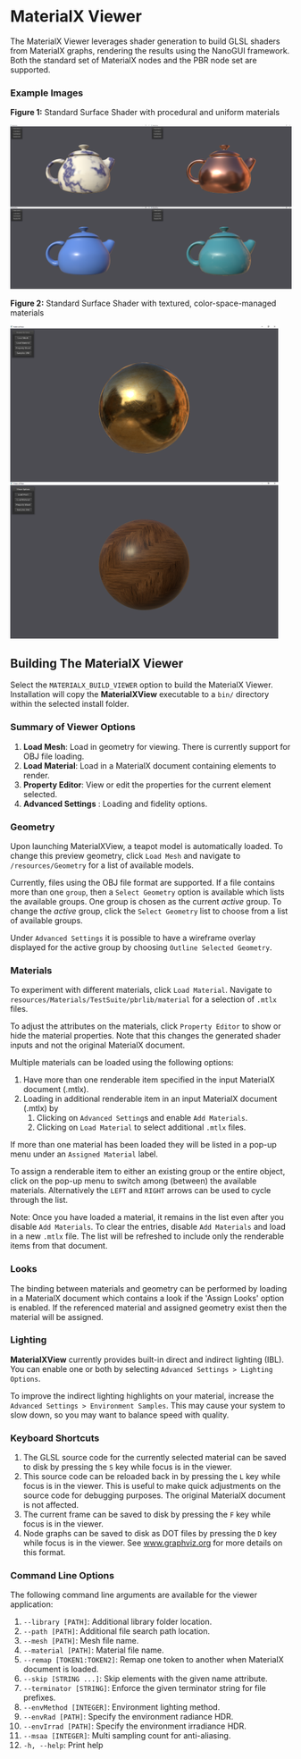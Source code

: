 # MaterialX Viewer

The MaterialX Viewer leverages shader generation to build GLSL shaders from MaterialX graphs, rendering the results using the NanoGUI framework.  Both the standard set of MaterialX nodes and the PBR node set are supported.

### Example Images

**Figure 1:** Standard Surface Shader with procedural and uniform materials
<p><img src="/documents/Images/MaterialXView_StandardSurface_01.png" width="1024"></p>

**Figure 2:** Standard Surface Shader with textured, color-space-managed materials
<p><img src="/documents/Images/MaterialXView_StandardSurface_02.png" width="480"></p>

## Building The MaterialX Viewer
Select the `MATERIALX_BUILD_VIEWER` option to build the MaterialX Viewer.  Installation will copy the **MaterialXView** executable to a `bin/` directory within the selected install folder.

### Summary of Viewer Options

1.  **Load Mesh**: Load in geometry for viewing.  There is currently support for OBJ file loading.
2.  **Load Material**: Load in a MaterialX document containing elements to render.
3.  **Property Editor**: View or edit the properties for the current element selected.
4.  **Advanced Settings** : Loading and fidelity options.

### Geometry
Upon launching MaterialXView, a teapot model is automatically loaded.
To change this preview geometry, click `Load Mesh` and navigate to `/resources/Geometry` for a list of available models.

Currently, files using the  OBJ file format are supported. If a file contains more than one `group`, then a `Select Geometry` option is available which lists the available groups.  One group is chosen as the current *active* group. To change the *active* group, click the `Select Geometry` list to choose from a list of available groups.

Under `Advanced Settings` it is possible to have a wireframe overlay displayed for the active group by choosing `Outline Selected Geometry`.

### Materials
To experiment with different materials, click `Load Material`.  Navigate to
`resources/Materials/TestSuite/pbrlib/material` for a selection of `.mtlx` files.

To adjust the attributes on the materials, click `Property Editor` to show or hide the material properties.  Note that this changes the generated shader inputs and not the original MaterialX document.

Multiple materials can be loaded using the following options:

1.  Have more than one renderable item specified in the input MaterialX document (.mtlx).
2.  Loading in additional renderable item in an input MaterialX document (.mtlx) by
    1.  Clicking on `Advanced Setting`s and enable `Add Materials`.
    2.  Clicking on `Load Material` to select additional `.mtlx` files.

If more than one material has been loaded they will be listed in a pop-up menu under an `Assigned Material` label.

To assign a renderable item to either an existing group or the entire object, click on the pop-up menu to switch among (between) the available materials.  Alternatively the `LEFT` and `RIGHT` arrows can be used to cycle through the list.

Note: Once you have loaded a material, it remains in the list even after you disable `Add Materials`.
To clear the entries, disable `Add Materials` and load in a new `.mtlx` file.  The list will be refreshed to include only the renderable items from that document.

### Looks

The binding between materials and geometry can be performed by loading in a MaterialX document which contains a look if the 'Assign Looks' option is enabled.  If the referenced material and assigned geometry exist then the material will be assigned.

### Lighting

**MaterialXView** currently provides built-in direct and indirect lighting (IBL).  You can enable one or both by selecting `Advanced Settings > Lighting Options`.

To improve the indirect lighting highlights on your material, increase the `Advanced Settings > Environment Samples`.  This may cause your system to slow down, so you may want to balance speed with quality.

### Keyboard Shortcuts

1.  The GLSL source code for the currently selected material can be saved to disk by pressing the `S` key while focus is in the viewer.
2.  This source code can be reloaded back in by pressing the `L` key while focus is in the viewer.  This is useful to make quick adjustments on the source code for debugging purposes.  The original MaterialX document is not affected.
3.  The current frame can be saved to disk by pressing the `F` key while focus is in the viewer.
4.  Node graphs can be saved to disk as DOT files by pressing the `D` key while focus is in the viewer.  See www.graphviz.org for more details on this format.

### Command Line Options

The following command line arguments are available for the viewer application:
1. `--library [PATH]`: Additional library folder location.
2. `--path [PATH]`: Additional file search path location.
3. `--mesh [PATH]`: Mesh file name.
4. `--material [PATH]`: Material file name.
5. `--remap [TOKEN1:TOKEN2]`: Remap one token to another when MaterialX document is loaded.
6. `--skip [STRING ...]`: Skip elements with the given name attribute.
7. `--terminator [STRING]`: Enforce the given terminator string for file prefixes.
8. `--envMethod [INTEGER]`: Environment lighting method.
9. `--envRad [PATH]`: Specify the environment radiance HDR.
10. `--envIrrad [PATH]`: Specify the environment irradiance HDR.
11. `--msaa [INTEGER]`: Multi sampling count for anti-aliasing.
12. `-h, --help`: Print help  
